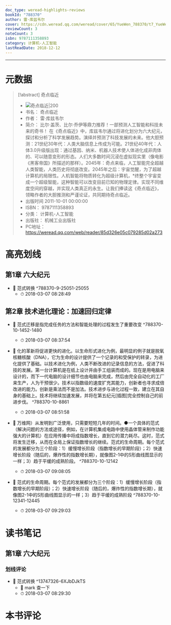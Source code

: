 ```yaml
---
doc_type: weread-highlights-reviews
bookId: "788370"
author: 雷·库兹韦尔
cover: https://cdn.weread.qq.com/weread/cover/65/YueWen_788370/t7_YueWen_788370.jpg
reviewCount: 3
noteCount: 3
isbn: 9787111358893
category: 计算机-人工智能
lastReadDate: 2018-12-12
---
```


---
# 元数据
> [!abstract] 奇点临近
> - ![ 奇点临近|200](https://cdn.weread.qq.com/weread/cover/65/YueWen_788370/t7_YueWen_788370.jpg)
> - 书名： 奇点临近
> - 作者： 雷·库兹韦尔
> - 简介： 比尔·盖茨、比尔·乔伊等鼎力推荐！一部预测人工智能和科技未来的奇书！ 在《奇点临近》中，库兹韦尔通过将进化划分为六大纪元，探讨和分析了科学发展趋势。演绎并预测了科技发展的未来。他大胆预测：21世纪30年代：人类大脑信息上传成为可能。21世纪40年代：人体3.0升级版出现：通过基因、纳米、机器人技术使人体进化成非肉体的、可以随意变形的形态。人们大多数时间沉浸在虚拟现实里（像电影《黑客帝国》所描述的那样）。2045年：奇点来临，人工智能完全超越人类智能，人类历史将彻底改变。2045年之后：宇宙觉醒，为了超越计算机的局限性。人机智能将物质转化为超级计算机，*终整个宇宙变成一个超级智能，这种智能可以改变目前已知的物理定律。实现不同维度空间的穿越，并实现人类真正的永生。让我们捧读这《奇点临近》，领略作者的大胆推测和严谨论证，共同期待奇点临近。
> - 出版时间 2011-10-01 00:00:00
> - ISBN： 9787111358893
> - 分类： 计算机-人工智能
> - 出版社： 机械工业出版社
> - PC地址：https://weread.qq.com/web/reader/85d326e05c079285d02a273

# 高亮划线

## 第1章 六大纪元


- 📌 范式转换  ^788370-9-25051-25055
    - ⏱ 2018-03-07 08:28:49 
## 第2章 技术进化理论：加速回归定律


- 📌 范式迁移是指完成任务的方法和智能处理的过程发生了重要改变  ^788370-10-1452-1480
    - ⏱ 2018-03-07 08:37:54 

- 📌 化的革新将促进更快的进化。以生命形式进化为例，最明显的例子就是脱氧核糖核酸（DNA），它为生命的设计提供了一个记录的和受保护的转录，为进化提供了基础。以技术进化为例，人类不断改进的记录信息的方法，促进了科技的发展。第一台计算机是在纸上设计并由手工组装而成的。现在是用电脑来设计的，而下一代电脑的设计细节也由电脑来完成，然后由完全自动化的工厂来生产，人为干预很少。技术以指数级的速度扩充其能力，创新者也寻求成倍改进的能力。创新是乘法而不是加法。技术进步与进化过程一致，建立在其自身的基础上。技术将继续加速发展，并将在第五纪元[插图]完全控制自己的前进步伐。  ^788370-10-8861
    - ⏱ 2018-03-07 08:51:58 

- 📌 万维网）从发明到广泛使用，只需要短短几年的时间。●一个具体的范式（解决问题的方法或途径，例如，在计算机集成电路中使用晶体管来制作功能强大的计算机）在应用传播中将成指数增长，直到它的潜力耗尽。这时，范式将发生迁移，从而在全局上保证指数增长的继续。范式的生命周期。每个范式的发展都分为三个阶段：1）缓慢增长阶段（指数增长的早期阶段）；2）快速增长阶段（随后的，爆炸性的指数增长期），就像图2-1中的S形曲线图显示的一样；3）趋于平缓的成熟阶段。  ^788370-10-12142
    - ⏱ 2018-03-07 09:08:05 

- 📌 范式的生命周期。每个范式的发展都分为三个阶段：1）缓慢增长阶段（指数增长的早期阶段）；2）快速增长阶段（随后的，爆炸性的指数增长期），就像图2-1中的S形曲线图显示的一样；3）趋于平缓的成熟阶段  ^788370-10-12341-12445
    - ⏱ 2018-03-07 09:29:03 
# 读书笔记

## 第1章 六大纪元

### 划线评论
- 📌 范式转换  ^13747326-6XJbDJkTS
    - 💭 mark  查一下
    - ⏱ 2018-03-07 08:29:30
   
# 本书评论
